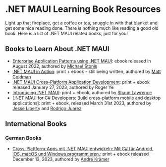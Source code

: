 # .NET MAUI Learning Book Resources

Light up that fireplace, get a coffee or tea, snuggle in with that blanket and get some nice reading done. There is nothing much like reading a good old book. Here is a list of .NET MAUI related books, just for you!

## Books to Learn About .NET MAUI

* [Enterprise Application Patterns using .NET MAUI](https://aka.ms/maui-ebook): ebook released in August 2022, authored by [Michael Stonis](https://github.com/michaelstonis)
* [.NET MAUI in Action](https://www.manning.com/books/dot-net-maui-in-action): print + ebook - still being written, authored by [Matt Goldman](https://github.com/matt-goldman)
* [.NET MAUI Cross-Platform Application Development](https://www.amazon.com/NET-MAUI-Cross-Platform-Application-Development-ebook/dp/B0BJ7F4VD4/): print + ebook released January 27, 2023, authored by Roger Ye
* [Introducing .NET MAUI](https://www.amazon.com/Introducing-NET-MAUI-Cross-platform-Multi-platform-ebook/dp/B0BSPQXLZY): print + ebook, authored by [Shaun Lawrence](https://github.com/bijington)
* [.NET MAUI for C# Developers: Build cross-platform mobile and desktop applications]: print + ebook, released March 31st 2023, authored by [Jesse Liberty](https://twitter.com/JesseLiberty) and [Rodrigo Juarez](https://twitter.com/rodrigojuarez)

## International Books

### German Books
* [Cross-Plattform-Apps mit .NET MAUI entwickeln: Mit C# für Android, iOS, macOS und Windows programmieren.](https://www.amazon.de/Cross-Plattform-Apps-NET-MAUI-entwickeln-programmieren/dp/3446472614): print + ebook released December 13, 2023, authored by [André Krämer](https://github.com/andrekraemer)
